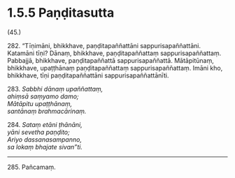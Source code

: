 

# 1.5.5 Paṇḍitasutta




(45.)

282\. “Tīṇimāni, bhikkhave, paṇḍitapaññattāni sappurisapaññattāni. Katamāni tīṇi? Dānaṃ, bhikkhave, paṇḍitapaññattaṃ sappurisapaññattaṃ. Pabbajjā, bhikkhave, paṇḍitapaññattā sappurisapaññattā. Mātāpitūnaṃ, bhikkhave, upaṭṭhānaṃ paṇḍitapaññattaṃ sappurisapaññattaṃ. Imāni kho, bhikkhave, tīṇi paṇḍitapaññattāni sappurisapaññattānīti.

283\. _Sabbhi dānaṃ upaññattaṃ,_  
_ahiṃsā saṃyamo damo;_  
_Mātāpitu upaṭṭhānaṃ,_  
_santānaṃ brahmacārinaṃ._  


284\. _Sataṃ etāni ṭhānāni,_  
_yāni sevetha paṇḍito;_  
_Ariyo dassanasampanno,_  
_sa lokaṃ bhajate sivan”ti._  


---

285\. Pañcamaṃ.





